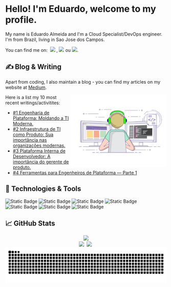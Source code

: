 # Hello! I'm Eduardo, welcome to my profile.
My name is Eduardo Almeida and I'm a Cloud Specialist/DevOps engineer. I'm from Brazil, living in Sao Jose dos Campos.

You can find me on: &nbsp;<a href = "mailto:eduardoalmeida15499@gmail.com" target="_blank"><img src="https://img.shields.io/badge/Gmail-D14836?style=flat&logo=gmail&logoColor=white" target="_blank"></a>
  ,&nbsp;<a href="https://www.linkedin.com/in/eduardo-almeidafilho" target="_blank"><img src="https://img.shields.io/badge/LinkedIn-0077B5?style=flat&logo=linkedin&logoColor=white" target="_blank"></a>
  ou <a href="https://medium.com/@eduardoalmeida15499" target="_blank"><img src="https://img.shields.io/badge/Medium-12100E?style=flat&logo=medium&logoColor=white" target="_blank"></a>.


## &#x270d; Blog & Writing
Apart from coding, I also maintain a blog - you can find my articles on my website at [Medium](https://medium.com/@eduardoalmeida15499).

<img align="right" alt="GIF" src="gif3.gif" width="300"/>

Here is a list my 10 most recent writings/activitites:
- [#1 Engenharia de Plataforma: Moldando a TI Moderna.](https://medium.com/@eduardoalmeida15499/engenharia-de-plataforma-desbravando-um-mundo-de-possibilidades-para-o-desenvolvimento-de-software-590404354b2f)
- [#2 Infraestrutura de TI como Produto: Sua importância nas organizações modernas.](https://medium.com/@eduardoalmeida15499/infraestrutura-de-ti-como-produto-894416cd6c77)
- [#3 Plataforma Interna de Desenvolvedor: A importância do gerente de produto.](https://medium.com/@eduardoalmeida15499/3-plataforma-interna-de-desenvolvedor-a-import%C3%A2ncia-do-gerente-de-produto-3a6d02dd6458)
- [#4 Ferramentas para Engenheiros de Plataforma — Parte 1](https://medium.com/@eduardoalmeida15499/4-ferramentas-para-engenheiros-de-plataforma-parte-1-199649c8d5e7)

## 🔧 Technologies & Tools
![Static Badge](https://img.shields.io/badge/Cloud-Azure-blue?style=flat&logo=microsoftazure&logoColor=white)
![Static Badge](https://img.shields.io/badge/Cloud-Google-blue?style=flat&logo=googlecloud&logoColor=white)
![Static Badge](https://img.shields.io/badge/Cloud-Oracle-blue?style=flat&logo=oracle&logoColor=white)
![Static Badge](https://img.shields.io/badge/Code-Terraform-blue?style=flat&logo=terraform&logoColor=white)
![Static Badge](https://img.shields.io/badge/Code-Ansible-blue?style=flat&logo=ansible&logoColor=white)
![Static Badge](https://img.shields.io/badge/Shell-Bash-blue?style=flat&logo=bash&logoColor=white)
![Static Badge](https://img.shields.io/badge/Shell-Powershell-blue?style=flat&logo=powershell&logoColor=white)
<!-- ![Static Badge](https://img.shields.io/badge/Tools-Kubernetes-blue?style=flat&logo=kubernetes&logoColor=white) -->

## &#x1f4c8; GitHub Stats
<div align="center">
  <img height="170em" src="http://github-profile-summary-cards.vercel.app/api/cards/profile-details?username=eduardoalmeidaf&theme=transparent">
</div>
<div align="center" style="display: inline_block">
  <a href="https://github.com/eduardoalmeidaf"><img height="145em" src="https://github-readme-stats.vercel.app/api?username=eduardoalmeidaf&show_icons=true&theme=transparent&include_all_commits=true&count_private=true&hide_border=true"></a>&nbsp;
  <a href="https://github.com/eduardoalmeidaf"><img height="145em" src="https://github-readme-stats.vercel.app/api/top-langs/?username=eduardoalmeidaf&layout=compact&langs_count=7&theme=transparent&hide_border=true"></a>&nbsp;


<picture>
  <source media="(prefers-color-scheme: dark)" srcset="https://raw.githubusercontent.com/eduardoalmeidaf/eduardoalmeidaf/output/github-contribution-grid-snake-dark.svg">
  <source media="(prefers-color-scheme: light)" srcset="https://raw.githubusercontent.com/eduardoalmeidaf/eduardoalmeidaf/output/github-contribution-grid-snake.svg">
  <img alt="github contribution grid snake animation" src="https://raw.githubusercontent.com/eduardoalmeidaf/eduardoalmeidaf/output/github-contribution-grid-snake.svg">
</picture>
      </div>


 
<!-- links to social media icons -->

<!-- icons without padding -->
[1.1]: https://raw.githubusercontent.com/eduardoalmeidaf/eduardoalmeidaf/main/linkedin-3-16.png
[1.2]: https://raw.githubusercontent.com/eduardoalmeidaf/eduardoalmeidaf/main/medium.png
[1.3]: https://raw.githubusercontent.com/eduardoalmeidaf/eduardoalmeidaf/main/gmail.png

<!-- links to your social media accounts -->

[1]: mailto:eduardoalmeida15499@gmail.com
[2]: https://www.linkedin.com/in/eduardo-almeidafilho
[3]: https://medium.com/@eduardoalmeida15499

<!-- Resources -->
<!-- Icons: https://simpleicons.org/ -->
<!-- GitHub Stats: https://github.com/anuraghazra/github-readme-stats -->
<!-- Emojis: https://emojipedia.org/emoji/ -->
<!-- HTML Emojis: https://www.fileformat.info/index.htm -->
<!-- Shields: https://shields.io/ -->
<!-- Awesome GitHub Profile README: https://github.com/abhisheknaiidu/awesome-github-profile-readme -->


